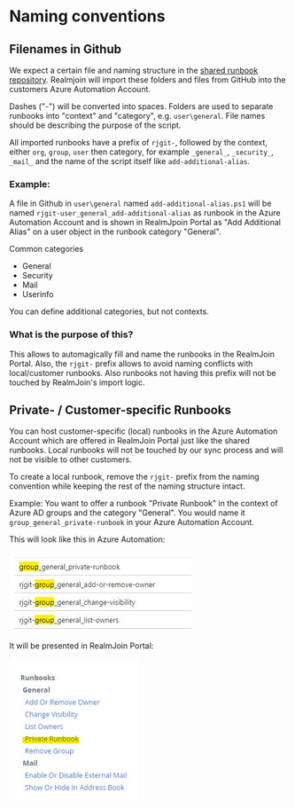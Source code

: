 # Naming conventions

## Filenames in Github

We expect a certain file and naming structure in the [shared runbook repository](https://github.com/realmjoin/realmjoin-runbooks). Realmjoin will import these folders and files from GitHub into the customers Azure Automation Account.

Dashes ("-") will be converted into spaces. Folders are used to separate runbooks into "context" and "category", e.g. `user\general`. File names should be describing the purpose of the script.&#x20;

All imported runbooks have a prefix of `rjgit-`, followed by the context, either `org`, `group`, `user` then category, for example `_general_`, `_security_`, `_mail_` and the name of the script itself like `add-additional-alias`.

### Example:

A file in Github in `user\general` named `add-additional-alias.ps1` will be named `rjgit-user_general_add-additional-alias` as runbook in the Azure Automation Account and is shown in RealmJpoin Portal as "Add Additional Alias" on a user object in the runbook category "General".

Common categories

* General
* Security
* Mail
* Userinfo

You can define additional categories, but not contexts.

### What is the purpose of this?

This allows to automagically fill and name the runbooks in the RealmJoin Portal. Also, the `rjgit-` prefix allows to avoid naming conflicts with local/customer runbooks. Also runbooks not having this prefix will not be touched by RealmJoin's import logic.

## Private- / Customer-specific Runbooks

You can host customer-specific (local) runbooks in the Azure Automation Account which are offered in RealmJoin Portal just like the shared runbooks. Local runbooks will not be touched by our sync process and will not be visible to other customers.

To create a local runbook, remove the `rjgit-` prefix from the naming convention while keeping the rest of the naming structure intact.

Example: You want to offer a runbook "Private Runbook" in the context of Azure AD groups and the category "General". You would name it `group_general_private-runbook` in your Azure Automation Account.

This will look like this in Azure Automation:

![Runbook names in GitHub / Azure Automation](../.gitbook/assets/naming-ing1.png)

It will be presented in RealmJoin Portal:

![Runbook names in RealmJoin Portal](../.gitbook/assets/naming-ing2.png)
